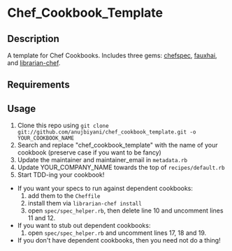 Chef_Cookbook_Template
==========

Description
-----------
A template for Chef Cookbooks. Includes three gems: [chefspec](https://github.com/acrmp/chefspec), [fauxhai](https://github.com/customink/fauxhai), and [librarian-chef](https://github.com/applicationsonline/librarian).

Requirements
------------


Usage
-----
1. Clone this repo using `git clone git://github.com/anujbiyani/chef_cookbook_template.git -o YOUR_COOKBOOK_NAME`
2. Search and replace "chef_cookbook_template" with the name of your cookbook (preserve case if you want to be fancy)
3. Update the maintainer and maintainer_email in `metadata.rb`
4. Update YOUR_COMPANY_NAME towards the top of `recipes/default.rb`
5. Start TDD-ing your cookbook!

* If you want your specs to run against dependent cookbooks:
    1. add them to the `Cheffile`
    2. install them via `librarian-chef install`
    3. open `spec/spec_helper.rb`, then delete line 10 and uncomment lines 11 and 12.
* If you want to stub out dependent cookbooks:
    1. open `spec/spec_helper.rb` and uncomment lines 17, 18 and 19.
* If you don't have dependent cookbooks, then you need not do a thing!
